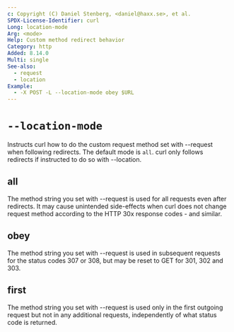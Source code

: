 ```yaml
---
c: Copyright (C) Daniel Stenberg, <daniel@haxx.se>, et al.
SPDX-License-Identifier: curl
Long: location-mode
Arg: <mode>
Help: Custom method redirect behavior
Category: http
Added: 8.14.0
Multi: single
See-also:
  - request
  - location
Example:
  - -X POST -L --location-mode obey $URL
---
```


# `--location-mode`

Instructs curl how to do the custom request method set with --request when
following redirects. The default mode is `all`. curl only follows redirects if
instructed to do so with --location.

## all

The method string you set with --request is used for all requests even after
redirects. It may cause unintended side-effects when curl does not change
request method according to the HTTP 30x response codes - and similar.

## obey

The method string you set with --request is used in subsequent requests for
the status codes 307 or 308, but may be reset to GET for 301, 302 and 303.

## first

The method string you set with --request is used only in the first outgoing
request but not in any additional requests, independently of what status code
is returned.
